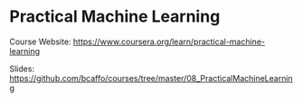# Practical Machine Learning

Course Website: https://www.coursera.org/learn/practical-machine-learning

Slides: https://github.com/bcaffo/courses/tree/master/08_PracticalMachineLearning

## 
